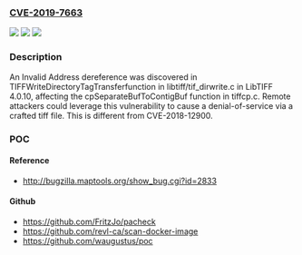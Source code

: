### [CVE-2019-7663](https://cve.mitre.org/cgi-bin/cvename.cgi?name=CVE-2019-7663)
![](https://img.shields.io/static/v1?label=Product&message=n%2Fa&color=blue)
![](https://img.shields.io/static/v1?label=Version&message=n%2Fa&color=blue)
![](https://img.shields.io/static/v1?label=Vulnerability&message=n%2Fa&color=brighgreen)

### Description

An Invalid Address dereference was discovered in TIFFWriteDirectoryTagTransferfunction in libtiff/tif_dirwrite.c in LibTIFF 4.0.10, affecting the cpSeparateBufToContigBuf function in tiffcp.c. Remote attackers could leverage this vulnerability to cause a denial-of-service via a crafted tiff file. This is different from CVE-2018-12900.

### POC

#### Reference
- http://bugzilla.maptools.org/show_bug.cgi?id=2833

#### Github
- https://github.com/FritzJo/pacheck
- https://github.com/revl-ca/scan-docker-image
- https://github.com/waugustus/poc

